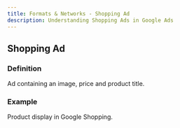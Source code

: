 ```yaml
---
title: Formats & Networks - Shopping Ad
description: Understanding Shopping Ads in Google Ads
---
```


## Shopping Ad

### Definition
Ad containing an image, price and product title.

### Example
Product display in Google Shopping.